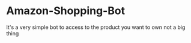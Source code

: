 # Amazon-Shopping-Bot
It's a very simple bot to access to the product you want to own not a big thing
